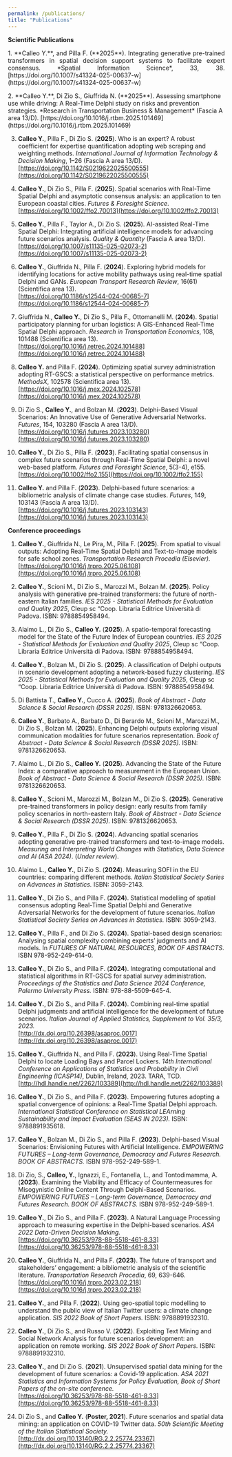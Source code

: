 ```yaml
---
permalink: /publications/
title: "Publications"
---
```

**Scientific Publications**
<p align="justify">
1. **Calleo Y.**, and Pilla F. (**2025**). Integrating generative pre-trained transformers in spatial decision support systems to facilitate expert consensus. *Spatial Information Science*, 33, 38.  
   [https://doi.org/10.1007/s41324-025-00637-w](https://doi.org/10.1007/s41324-025-00637-w)
</p>
2. **Calleo Y.**, Di Zio S., Giuffrida N. (**2025**). Assessing smartphone use while driving: A Real-Time Delphi study on risks and prevention strategies. *Research in Transportation Business & Management* (Fascia A area 13/D).  
   [https://doi.org/10.1016/j.rtbm.2025.101469](https://doi.org/10.1016/j.rtbm.2025.101469)

3. **Calleo Y.**, Pilla F., Di Zio S. (**2025**). Who is an expert? A robust coefficient for expertise quantification adopting web scraping and weighting methods. *International Journal of Information Technology & Decision Making*, 1–26 (Fascia A area 13/D).  
   [https://doi.org/10.1142/S0219622025500555](https://doi.org/10.1142/S0219622025500555)

4. **Calleo Y.**, Di Zio S., Pilla F. (**2025**). Spatial scenarios with Real-Time Spatial Delphi and asymptotic consensus analysis: an application to ten European coastal cities. *Futures & Foresight Science*.  
   [https://doi.org/10.1002/ffo2.70013](https://doi.org/10.1002/ffo2.70013)

5. **Calleo Y.**, Pilla F., Taylor A., Di Zio S. (**2025**). AI-assisted Real-Time Spatial Delphi: Integrating artificial intelligence models for advancing future scenarios analysis. *Quality & Quantity* (Fascia A area 13/D).  
   [https://doi.org/10.1007/s11135-025-02073-2](https://doi.org/10.1007/s11135-025-02073-2)

6. **Calleo Y.**, Giuffrida N., Pilla F. (**2024**). Exploring hybrid models for identifying locations for active mobility pathways using real-time spatial Delphi and GANs. *European Transport Research Review*, 16(61) (Scientifica area 13).  
   [https://doi.org/10.1186/s12544-024-00685-7](https://doi.org/10.1186/s12544-024-00685-7)

7. Giuffrida N., **Calleo Y.**, Di Zio S., Pilla F., Ottomanelli M. (**2024**). Spatial participatory planning for urban logistics: A GIS-Enhanced Real-Time Spatial Delphi approach. *Research in Transportation Economics*, 108, 101488 (Scientifica area 13).  
   [https://doi.org/10.1016/j.retrec.2024.101488](https://doi.org/10.1016/j.retrec.2024.101488)

8. **Calleo Y.** and Pilla F. (**2024**). Optimizing spatial survey administration adopting RT-GSCS: a statistical perspective on performance metrics. *MethodsX*, 102578 (Scientifica area 13).  
   [https://doi.org/10.1016/j.mex.2024.102578](https://doi.org/10.1016/j.mex.2024.102578)

9. Di Zio S., **Calleo Y.**, and Bolzan M. (**2023**). Delphi-Based Visual Scenarios: An Innovative Use of Generative Adversarial Networks. *Futures*, 154, 103280 (Fascia A area 13/D).  
   [https://doi.org/10.1016/j.futures.2023.103280](https://doi.org/10.1016/j.futures.2023.103280)

10. **Calleo Y.**, Di Zio S., Pilla F. (**2023**). Facilitating spatial consensus in complex future scenarios through Real-Time Spatial Delphi: a novel web-based platform. *Futures and Foresight Science*, 5(3-4), e155.  
    [https://doi.org/10.1002/ffo2.155](https://doi.org/10.1002/ffo2.155)

11. **Calleo Y.** and Pilla F. (**2023**). Delphi-based future scenarios: a bibliometric analysis of climate change case studies. *Futures*, 149, 103143 (Fascia A area 13/D).  
    [https://doi.org/10.1016/j.futures.2023.103143](https://doi.org/10.1016/j.futures.2023.103143)
    
**Conference proceedings**

1. **Calleo Y.**, Giuffrida N., Le Pira, M., Pilla F. (**2025**). From spatial to visual outputs: Adopting Real-Time Spatial Delphi and Text-to-Image models for safe school zones. *Transportation Research Procedia (Elsevier).*  
   [https://doi.org/10.1016/j.trpro.2025.06.108](https://doi.org/10.1016/j.trpro.2025.06.108)

2. **Calleo Y.**, Scioni M., Di Zio S., Marozzi M., Bolzan M. (**2025**). Policy analysis with generative pre-trained transformers: the future of north-eastern Italian families. *IES 2025 - Statistical Methods for Evaluation and Quality 2025*, Cleup sc “Coop. Libraria Editrice Università di Padova. ISBN: 9788854958494.

3. Alaimo L., Di Zio S., **Calleo Y.** (**2025**). A spatio-temporal forecasting model for the State of the Future Index of European countries. *IES 2025 - Statistical Methods for Evaluation and Quality 2025*, Cleup sc “Coop. Libraria Editrice Università di Padova. ISBN: 9788854958494.

4. **Calleo Y.**, Bolzan M., Di Zio S. (**2025**). A classification of Delphi outputs in scenario development adopting a network-based fuzzy clustering. *IES 2025 - Statistical Methods for Evaluation and Quality 2025*, Cleup sc “Coop. Libraria Editrice Università di Padova. ISBN: 9788854958494.

5. Di Battista T., **Calleo Y.**, Cucco A. (**2025**). *Book of Abstract - Data Science & Social Research (DSSR 2025).* ISBN: 9781326620653.

6. **Calleo Y.**, Barbato A., Barbato D., Di Berardo M., Scioni M., Marozzi M., Di Zio S., Bolzan M. (**2025**). Enhancing Delphi outputs exploring visual communication modalities for future scenarios representation. *Book of Abstract - Data Science & Social Research (DSSR 2025).* ISBN: 9781326620653.

7. Alaimo L., Di Zio S., **Calleo Y.** (**2025**). Advancing the State of the Future Index: a comparative approach to measurement in the European Union. *Book of Abstract - Data Science & Social Research (DSSR 2025).* ISBN: 9781326620653.

8. **Calleo Y.**, Scioni M., Marozzi M., Bolzan M., Di Zio S. (**2025**). Generative pre-trained transformers in policy design: early results from family policy scenarios in north-eastern Italy. *Book of Abstract - Data Science & Social Research (DSSR 2025).* ISBN: 9781326620653.

9. **Calleo Y.**, Pilla F., Di Zio S. (**2024**). Advancing spatial scenarios adopting generative pre-trained transformers and text-to-image models. *Measuring and Interpreting World Changes with Statistics, Data Science and AI (ASA 2024)*. (*Under review*).

10. Alaimo L., **Calleo Y.**, Di Zio S. (**2024**). Measuring SOFI in the EU countries: comparing different methods. *Italian Statistical Society Series on Advances in Statistics.* ISBN: 3059-2143.

11. **Calleo Y.**, Di Zio S., and Pilla F. (**2024**). Statistical modelling of spatial consensus adopting Real-Time Spatial Delphi and Generative Adversarial Networks for the development of future scenarios. *Italian Statistical Society Series on Advances in Statistics.* ISBN: 3059-2143.

12. **Calleo Y.**, Pilla F., and Di Zio S. (**2024**). Spatial-based design scenarios: Analysing spatial complexity combining experts’ judgments and AI models. In *FUTURES OF NATURAL RESOURCES, BOOK OF ABSTRACTS*. ISBN 978-952-249-614-0.

13. **Calleo Y.**, Di Zio S., and Pilla F. (**2024**). Integrating computational and statistical algorithms in RT-GSCS for spatial survey administration. *Proceedings of the Statistics and Data Science 2024 Conference, Palermo University Press.* ISBN: 978-88-5509-645-4.

14. **Calleo Y.**, Di Zio S., and Pilla F. (**2024**). Combining real-time spatial Delphi judgments and artificial intelligence for the development of future scenarios. *Italian Journal of Applied Statistics, Supplement to Vol. 35/3, 2023.*  
    [http://dx.doi.org/10.26398/asaproc.0017](http://dx.doi.org/10.26398/asaproc.0017)

15. **Calleo Y.**, Giuffrida N., and Pilla F. (**2023**). Using Real-Time Spatial Delphi to locate Loading Bays and Parcel Lockers. *14th International Conference on Applications of Statistics and Probability in Civil Engineering (ICASP14)*, Dublin, Ireland, 2023. TARA, TCD.  
    [http://hdl.handle.net/2262/103389](http://hdl.handle.net/2262/103389)

16. **Calleo Y.**, Di Zio S., and Pilla F. (**2023**). Empowering futures adopting a spatial convergence of opinions: a Real-Time Spatial Delphi approach. *International Statistical Conference on Statistical LEArning Sustainability and Impact Evaluation (SEAS IN 2023).* ISBN: 9788891935618.

17. **Calleo Y.**, Bolzan M., Di Zio S., and Pilla F. (**2023**). Delphi-based Visual Scenarios: Envisioning Futures with Artificial Intelligence. *EMPOWERING FUTURES – Long-term Governance, Democracy and Futures Research. BOOK OF ABSTRACTS.* ISBN 978-952-249-589-1.

18. Di Zio, S., **Calleo, Y.**, Ignazzi, E., Fontanella, L., and Tontodimamma, A. (**2023**). Examining the Viability and Efficacy of Countermeasures for Misogynistic Online Content Through Delphi-Based Scenarios. *EMPOWERING FUTURES – Long-term Governance, Democracy and Futures Research. BOOK OF ABSTRACTS.* ISBN 978-952-249-589-1.

19. **Calleo Y.**, Di Zio S., and Pilla F. (**2023**). A Natural Language Processing approach to measuring expertise in the Delphi-based scenarios. *ASA 2022 Data-Driven Decision Making.*  
    [https://doi.org/10.36253/978-88-5518-461-8.33](https://doi.org/10.36253/978-88-5518-461-8.33)

20. **Calleo Y.**, Giuffrida N., and Pilla F. (**2023**). The future of transport and stakeholders’ engagement: a bibliometric analysis of the scientific literature. *Transportation Research Procedia*, 69, 639-646.  
    [https://doi.org/10.1016/j.trpro.2023.02.218](https://doi.org/10.1016/j.trpro.2023.02.218)

21. **Calleo Y.**, and Pilla F. (**2022**). Using geo-spatial topic modelling to understand the public view of Italian Twitter users: a climate change application. *SIS 2022 Book of Short Papers.* ISBN: 9788891932310.

22. **Calleo Y.**, Di Zio S., and Russo V. (**2022**). Exploiting Text Mining and Social Network Analysis for future scenarios development: an application on remote working. *SIS 2022 Book of Short Papers.* ISBN: 9788891932310.

23. **Calleo Y.**, and Di Zio S. (**2021**). Unsupervised spatial data mining for the development of future scenarios: a Covid-19 application. *ASA 2021 Statistics and Information Systems for Policy Evaluation, Book of Short Papers of the on-site conference.*  
    [https://doi.org/10.36253/978-88-5518-461-8.33](https://doi.org/10.36253/978-88-5518-461-8.33)

24. Di Zio S., and **Calleo Y.** (**Poster, 2021**). Future scenarios and spatial data mining: an application on COVID-19 Twitter data. *50th Scientific Meeting of the Italian Statistical Society.*  
    [http://dx.doi.org/10.13140/RG.2.2.25774.23367](http://dx.doi.org/10.13140/RG.2.2.25774.23367)

